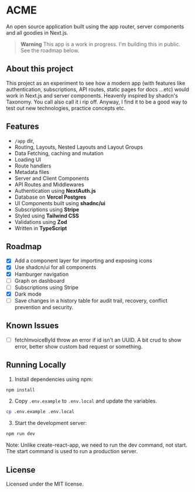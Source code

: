 # ACME

An open source application built using the app router, server components and all goodies in Next.js.

> **Warning**
> This app is a work in progress. I'm building this in public.
> See the roadmap below.

## About this project

This project as an experiment to see how a modern app (with features like authentication, subscriptions, API routes, static pages for docs ...etc) would work in Next.js and server components. Heavenly inspired by shadcn's Taxonomy. You call also call it i rip off. Anyway, I find it to be a good way to test out new technologies, practice concepts etc.

## Features

- `/app` dir,
- Routing, Layouts, Nested Layouts and Layout Groups
- Data Fetching, caching and mutation
- Loading UI
- Route handlers
- Metadata files
- Server and Client Components
- API Routes and Middlewares
- Authentication using **NextAuth.js**
- Database on **Vercel Postgres**
- UI Components built using **shadnc/ui**
- Subscriptions using **Stripe**
- Styled using **Tailwind CSS**
- Validations using **Zod**
- Written in **TypeScript**

## Roadmap

- [x] Add a component layer for importing and exposing icons
- [x] Use shadcn/ui for all components
- [x] Hamburger navigation
- [ ] Graph on dashboard
- [ ] Subscriptions using Stripe
- [x] Dark mode
- [ ] Save changes in a history table for audit trail, recovery, conflict prevention and security.

## Known Issues

- [ ] fetchInvoiceById throw an error if id isn't an UUID. A bit crud to show error, better show custom bad request or something.

## Running Locally

1. Install dependencies using npm:

```sh
npm install
```

2. Copy `.env.example` to `.env.local` and update the variables.

```sh
cp .env.example .env.local
```

3. Start the development server:

```sh
npm run dev
```

Note: Unlike create-react-app, we need to run the dev command, not start. The start command is used to run a production server.

## License

Licensed under the MIT license.

